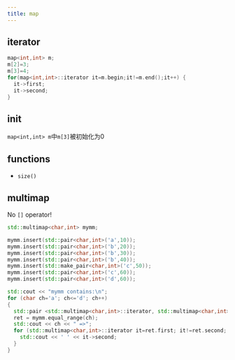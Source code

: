 ```yaml
---
title: map
---
```



iterator
--------

```cpp
map<int,int> m;
m[2]=3;
m[3]=4;
for(map<int,int>::iterator it=m.begin;it!=m.end();it++) {
  it->first;
  it->second;
}
```

init
----

`map<int,int> m`中`m[3]`被初始化为0

functions
---------

* `size()`

multimap
--------

No `[]` operator!

```cpp
std::multimap<char,int> mymm;

mymm.insert(std::pair<char,int>('a',10));
mymm.insert(std::pair<char,int>('b',20));
mymm.insert(std::pair<char,int>('b',30));
mymm.insert(std::pair<char,int>('b',40));
mymm.insert(std::make_pair<char,int>('c',50));
mymm.insert(std::pair<char,int>('c',60));
mymm.insert(std::pair<char,int>('d',60));

std::cout << "mymm contains:\n";
for (char ch='a'; ch<='d'; ch++)
{
  std::pair <std::multimap<char,int>::iterator, std::multimap<char,int>::iterator> ret;
  ret = mymm.equal_range(ch);
  std::cout << ch << " =>";
  for (std::multimap<char,int>::iterator it=ret.first; it!=ret.second; ++it) {
    std::cout << ' ' << it->second;
  }
}
```
